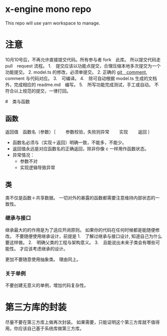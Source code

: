 # x-engine mono repo
This repo will use yarn workspace to manage.

# 注意
10月10号后，不再允许直接提交代码。所有参与者 fork　此库。
所以提交代码走pull　request 流程。
  1.　提交应该以功能点提交，合理压缩本地多次提交为一个功能提交。
  2.  model.ts  的修改，必须单提交。
  2.  正确的 [git　comment](http://my-bucket-1257400556.cos-website.ap-guangzhou.myqcloud.com/#/./docs/versionlize/%E8%A7%84%E8%8C%83-git), comment 与代码对应。
  3.　可编译。
  4.　除可自动根据 model.ts 生成的文档外，完成相应的 readme.md　编写。
  5.　所写功能完成测试，手工或自动。
不符合以上规范的提交，一律打回。


#　类与函数
## 函数
返回值　函数名（参数）｛
　　参数校验，失败则异常
　　实现
　　返回
｝
- 函数名必须与（实现＋返回）明确一致，不能多，不能少。
- 返回值永远是对应函数名的正确返回，除非你像 c 一样用作函数状态。
- 异常情况：
  - 参数不对
  - 实现逻辑导致异常

## 类
类不仅是函数＋共享数据。
一切对外的暴露的函数都需要注意维持内部状态的一致性。


### 继承与接口
继承最大的的作用是为了适应开闭原则。
如果你的代码在任何时候都是能随便修改。
不要随便使用继承设计，前提是
1.　了解过继承与接口设计, 知道自己为什么要这样做。
2.　明确父类的工程与架构意义。
3.　且能说出未来子类会有哪些可能性。
才应该考虑继承的设计。

更加不要随意使用抽象类。
理由同上。

### 关于单例
不要创建无意义的单例，增加代码复杂性。

# 第三方库的封装
尽量不要在第三方库上做再次封装。
如果需要，只能证明这个第三方库就不值得用。你应该自己基于系统库做第三方库。






